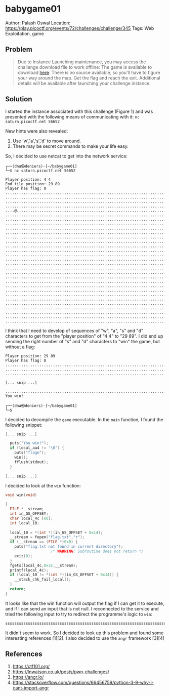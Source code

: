 # babygame01

Author: Palash Oswal
Location: https://play.picoctf.org/events/72/challenges/challenge/345
Tags: Web Exploitation, game

## Problem 

> Due to Instance Launching maintenance, you may access the challenge download file to work offline: The game is available to download [here](https://artifacts.picoctf.net/c/225/game). There is no source available, so you'll have to figure your way around the map. Get the flag and reach the exit. Additional details will be available after launching your challenge instance.

## Solution 

I started the instance associated with this challenge (Figure 1) and was presented with the following means of communicating with it: ``nc saturn.picoctf.net 56652``

New hints were also revealed:

1. Use 'w','a','s','d' to move around.
2. There may be secret commands to make your life easy.

So, I decided to use netcat to get into the network service:

```
┌──(dna㉿deniers)-[~/babygame01]
└─$ nc saturn.picoctf.net 56652

Player position: 4 4
End tile position: 29 89
Player has flag: 0
..........................................................................................
..........................................................................................
..........................................................................................
..........................................................................................
....@.....................................................................................
..........................................................................................
..........................................................................................
..........................................................................................
..........................................................................................
..........................................................................................
..........................................................................................
..........................................................................................
..........................................................................................
..........................................................................................
..........................................................................................
..........................................................................................
..........................................................................................
..........................................................................................
..........................................................................................
..........................................................................................
..........................................................................................
..........................................................................................
..........................................................................................
..........................................................................................
..........................................................................................
..........................................................................................
..........................................................................................
..........................................................................................
..........................................................................................
.........................................................................................X

```

I think that I need to develop of sequences of "w", "a", "s" and "d" characters to get from the "player position" of "4 4" to "29 89". I did end up sending the right number of "s" and "d" characters to "win" the game, but without a flag:

```
Player position: 29 89
Player has flag: 0
..........................................................................................
..........................................................................................
..........................................................................................

[... snip ...]

.........................................................................................@
You win!
                                                                                                   
┌──(dna㉿deniers)-[~/babygame01]
└─$ 
```

I decided to decompile the ``game`` executable. In the ``main`` function, I found the following snippet:

```c++
[... snip ...]

  puts("You win!");
  if (local_aa4 != '\0') {
    puts("flage");
    win();
    fflush(stdout);
  }
  
[... snip ...]
```

I decided to look at the ``win`` function:

```c++
void win(void)

{
  FILE *__stream;
  int in_GS_OFFSET;
  char local_4c [60];
  int local_10;
  
  local_10 = *(int *)(in_GS_OFFSET + 0x14);
  __stream = fopen("flag.txt","r");
  if (__stream == (FILE *)0x0) {
    puts("flag.txt not found in current directory");
                    /* WARNING: Subroutine does not return */
    exit(0);
  }
  fgets(local_4c,0x3c,__stream);
  printf(local_4c);
  if (local_10 != *(int *)(in_GS_OFFSET + 0x14)) {
    __stack_chk_fail_local();
  }
  return;
}

```

It looks like that the win function will output the flag if I can get it to execute, and if I can send an input that is not null. I reconnected to the service and tried the following input to try to redirect the programme's logic to ``win``:

```
ssssssssssssssssssssssssssssssssssssssssssssssssssssssssssssssssssssssssddddddddddddddddddddddddddddddddddddddddddddddddddddddddddddddddddddddddddddddddddddddddddddddddddddddddddddddddddddddddsssssssssssssssssssssssssssssssssssssssssssssddddddddddddddddddddddddddddddddddddddddddddddddddddd
```

It didn't seem to work. So I decided to look up this problem and found some interesting references [1][2]. I also decided to use the ``angr`` framework [3][4]

## References

1. https://ctf101.org/
2. https://lnwatson.co.uk/posts/pwn-challenges/
3. https://angr.io/
4. https://stackoverflow.com/questions/66456759/python-3-9-why-i-cant-import-angr

